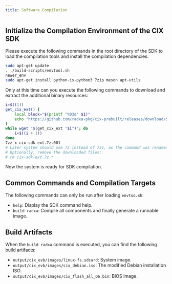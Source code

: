 ```yaml
---
title: Software Compilation
---
```


## Initialize the Compilation Environment of the CIX SDK

Please execute the following commands in the root directory of the SDK to load the compilation tools and install the compilation dependencies:

```bash
sudo apt-get update
. ./build-scripts/envtool.sh
newer_env
sudo apt-get install python-is-python3 7zip meson apt-utils
```

Only at this time can you execute the following commands to download and extract the additional binary resources:

```bash
i=$((1))
get_cix_ext() {
    local block="$(printf "%03d" $1)"
    echo "https://github.com/radxa-pkg/cix-prebuilt/releases/download/$EX_CUSTOMER-$EX_PROJECT-$EX_VERSION/cix-sdk-ext.7z.$block"
}
while wget "$(get_cix_ext "$i")"; do
    i=$((i + 1))
done
7zz x cix-sdk-ext.7z.001
# Later system should use 7z instead of 7zz, as the command was renamed.
# Optionally, remove the downloaded files:
# rm cix-sdk-ext.7z.*
```

Now the system is ready for SDK compilation.

## Common Commands and Compilation Targets

The following commands can only be run after loading `envtoo.sh`:

- `help`: Display the SDK command help.
- `build radxa`: Compile all components and finally generate a runnable image.

## Build Artifacts

When the `build radxa` command is executed, you can find the following build artifacts:

- `output/cix_evb/images/linux-fs.sdcard`: System image.
- `output/cix_evb/images/cix_debian.iso`: The modified Debian installation ISO.
- `output/cix_evb/images/cix_flash_all_O6.bin`: BIOS image.
